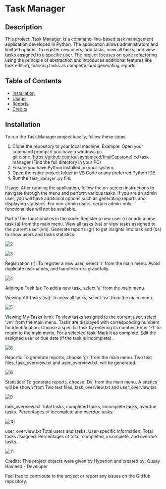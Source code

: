 # Task Manager

## Description
This project, Task Manager, is a command-line-based task management application developed in Python. The application allows administrators and limitted options, to register new users, add tasks, view all tasks, and view tasks assigned to a specific user. The project focuses on code refactoring using the principle of abstraction and introduces additional features like task editing, marking tasks as complete, and generating reports.


## Table of Contents 
- [Installation](#installation)
- [Usage](#usage)
- [Reports](#reports)
- [Credits](#credits)

## Installation
To run the Task Manager project locally, follow these steps:

1. Clone the repository to your local machine.
Example:
   Open your command prompt if you have a windows pc  
   git clone [https://github.com/qusayhameed/finalCapstone]
   cd task-manager (Find the full directory in your PC)
2. Ensure you have Python installed on your system.
3. Open the entire project folder in VS Code or any preferred Python IDE.
4. Run the `task_manager.py` file.

Usage:
After running the application, follow the on-screen instructions to navigate through the menu and perform various tasks.
If you are an admin user, you will have additional options such as generating reports 
and displaying statistics. For non-admin users, certain admin-only functionalities will not be available.

Part of the functionalies in the code:
Register a new user (r) or add a new task (a) from the main menu.
View all tasks (va) or view tasks assigned to the current user (vm).
Generate reports (gr) to get insights into task and (ds) to show users and tasks statistics.

![2](https://github.com/qusayhameed/finalCapstone./assets/153082978/1430ca7c-0eca-4135-856f-1b27816b912f)


![3](https://github.com/qusayhameed/finalCapstone./assets/153082978/871a2baf-7236-4309-8120-6bbcbf9979c9)


Registration (r):
To register a new user, select 'r' from the main menu.
Avoid duplicate usernames, and handle errors gracefully.

![4](https://github.com/qusayhameed/finalCapstone./assets/153082978/fd15e722-044f-4a4e-83f1-32ecfb21cf1f)

Adding a Task (a):
To add a new task, select 'a' from the main menu.

Viewing All Tasks (va):
To view all tasks, select 'va' from the main menu.

![5](https://github.com/qusayhameed/finalCapstone./assets/153082978/bf287ad8-51a2-467c-9cec-11a708fdd69e)


Viewing My Tasks (vm):
To view tasks assigned to the current user, select 'vm' from the main menu.
Tasks are displayed with corresponding numbers for identification.
Choose a specific task by entering its number.
Enter '-1' to return to the main menu.
For a selected task:
Mark it as complete.
Edit the assigned user or due date (if the task is incomplete).

![8](https://github.com/qusayhameed/finalCapstone./assets/153082978/a87f6cc2-d5f4-4e40-9994-0e669d7a5a5a)


Reports:
To generate reports, choose 'gr' from the main menu.
Two text files, task_overview.txt and user_overview.txt, will be generated.

![6](https://github.com/qusayhameed/finalCapstone./assets/153082978/37c36efe-6a11-4663-bd2f-b52bd9a7792f)

Statistics:
To generate reports, choose 'Ds' from the main menu.
A sttstics will be shown from Two text files, task_overview.txt and user_overview.txt

![9](https://github.com/qusayhameed/finalCapstone./assets/153082978/0579aaf0-e622-4a2e-96ea-d75bddc04232)

task_overview.txt
Total tasks, completed tasks, incomplete tasks, overdue tasks.
Percentages of incomplete and overdue tasks.

![10](https://github.com/qusayhameed/finalCapstone./assets/153082978/6db0e793-f312-4179-b35f-ecd007376cea)

user_overview.txt
Total users and tasks.
User-specific information:
Total tasks assigned.
Percentages of total, completed, incomplete, and overdue tasks.

![11](https://github.com/qusayhameed/finalCapstone./assets/153082978/44cb9609-daad-412e-81d0-fcf1634e3bea)



Credits:
This project objects were given by Hyperion and created by:
Qusay Hameed - Developer

Feel free to contribute to the project or report any issues on the GitHub repository.


